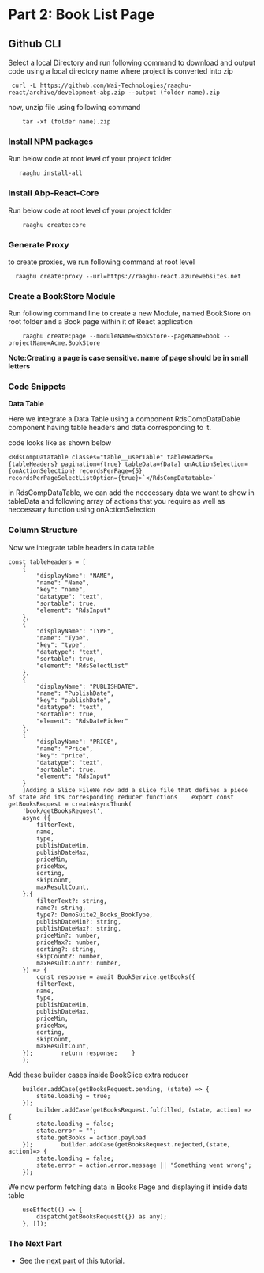Part 2: Book List Page
======================

Github CLI
----------

Select a local Directory and run following command to download and output code using a local directory name where project is converted into zip

```
 curl -L https://github.com/Wai-Technologies/raaghu-react/archive/development-abp.zip --output (folder name).zip
```

now, unzip file using following command

```
    tar -xf (folder name).zip
```

### Install NPM packages

Run below code at root level of your project folder

```
   raaghu install-all
```

### Install Abp-React-Core

Run below code at root level of your project folder

```
    raaghu create:core
```

### Generate Proxy

to create proxies, we run following command at root level

```
  raaghu create:proxy --url=https://raaghu-react.azurewebsites.net
```

### Create a BookStore Module

Run following command line to create a new Module, named BookStore on root folder and a Book page within it of React application

```
    raaghu create:page --moduleName=BookStore--pageName=book --projectName=Acme.BookStore
```

**Note:Creating a page is case sensitive. name of page should be in small letters**

### Code Snippets

**Data Table**

Here we integrate a Data Table using a component RdsCompDataDable component having table headers and data corresponding to it.

code looks like as shown below

    <RdsCompDatatable classes="table__userTable" tableHeaders={tableHeaders} pagination={true} tableData={Data} onActionSelection={onActionSelection} recordsPerPage={5}
    recordsPerPageSelectListOption={true}>`</RdsCompDatatable>`

in RdsCompDataTable, we can add the neccessary data we want to show in tableData and following array of actions that you require as well as neccessary function using onActionSelection

### Column Structure

Now we integrate table headers in data table

```
const tableHeaders = [
    {
        "displayName": "NAME",
        "name": "Name",
        "key": "name",
        "datatype": "text",
        "sortable": true,
        "element": "RdsInput"
    },
    {
        "displayName": "TYPE",
        "name": "Type",
        "key": "type",
        "datatype": "text",
        "sortable": true,
        "element": "RdsSelectList"
    },
    {
        "displayName": "PUBLISHDATE",
        "name": "PublishDate",
        "key": "publishDate",
        "datatype": "text",
        "sortable": true,
        "element": "RdsDatePicker"
    },
    {
        "displayName": "PRICE",
        "name": "Price",
        "key": "price",
        "datatype": "text",
        "sortable": true,
        "element": "RdsInput"
    }
    ]Adding a Slice FileWe now add a slice file that defines a piece of state and its corresponding reducer functions    export const getBooksRequest = createAsyncThunk(
    'book/getBooksRequest',
    async ({
        filterText,
        name,
        type,
        publishDateMin,
        publishDateMax,
        priceMin,
        priceMax,
        sorting,
        skipCount,
        maxResultCount,
    }:{
        filterText?: string,
        name?: string,
        type?: DemoSuite2_Books_BookType,
        publishDateMin?: string,
        publishDateMax?: string,
        priceMin?: number,
        priceMax?: number,
        sorting?: string,
        skipCount?: number,
        maxResultCount?: number,
    }) => {
        const response = await BookService.getBooks({
        filterText,
        name,
        type,
        publishDateMin,
        publishDateMax,
        priceMin,
        priceMax,
        sorting,
        skipCount,
        maxResultCount,
    });        return response;    }
    );
```


Add these builder cases inside BookSlice extra reducer

```
    builder.addCase(getBooksRequest.pending, (state) => {
        state.loading = true;
    });
        builder.addCase(getBooksRequest.fulfilled, (state, action) => {
        state.loading = false;
        state.error = "";
        state.getBooks = action.payload
    });        builder.addCase(getBooksRequest.rejected,(state, action)=> {
        state.loading = false;
        state.error = action.error.message || "Something went wrong";
    });
```

We now perform fetching data in Books Page and displaying it inside data table

```
    useEffect(() => {
        dispatch(getBooksRequest({}) as any);
    }, []);
```

### The Next Part

* See the [next part](Creating-Updating-And-Deleting-Book.html) of this tutorial.
